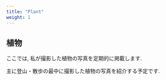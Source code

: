 ```yaml
---
title: "Plant"
weight: 1
---
```


## 植物

ここでは, 私が撮影した植物の写真を定期的に掲載します.

主に登山・散歩の最中に撮影した植物の写真を紹介する予定です.
